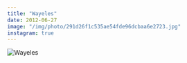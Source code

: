 ```yaml
---
title: "Wayeles"
date: 2012-06-27
image: "/img/photo/291d26f1c535ae54fde96dcbaa6e2723.jpg"
instagram: true
---
```


![Wayeles](/img/photo/291d26f1c535ae54fde96dcbaa6e2723.jpg)
